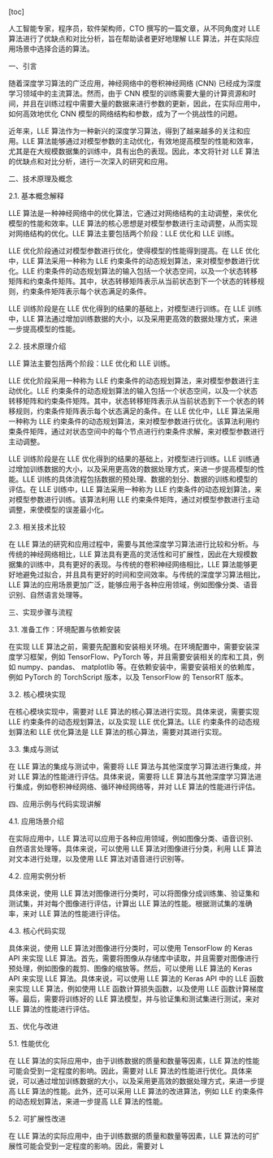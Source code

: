 
[toc]                    
                
                
人工智能专家，程序员，软件架构师，CTO 撰写的一篇文章，从不同角度对 LLE 算法进行了优缺点和对比分析，旨在帮助读者更好地理解 LLE 算法，并在实际应用场景中选择合适的算法。

一、引言

随着深度学习算法的广泛应用，神经网络中的卷积神经网络 (CNN) 已经成为深度学习领域中的主流算法。然而，由于 CNN 模型的训练需要大量的计算资源和时间，并且在训练过程中需要大量的数据来进行参数的更新，因此，在实际应用中，如何高效地优化 CNN 模型的网络结构和参数，成为了一个挑战性的问题。

近年来，LLE 算法作为一种新兴的深度学习算法，得到了越来越多的关注和应用。LLE 算法能够通过对模型参数的主动优化，有效地提高模型的性能和效率，尤其是在大规模数据集的训练中，具有出色的表现。因此，本文将针对 LLE 算法的优缺点和对比分析，进行一次深入的研究和应用。

二、技术原理及概念

2.1. 基本概念解释

LLE 算法是一种神经网络中的优化算法，它通过对网络结构的主动调整，来优化模型的性能和效率。LLE 算法的核心思想是对模型参数进行主动调整，从而实现对网络结构的优化。LLE 算法主要包括两个阶段：LLE 优化和 LLE 训练。

LLE 优化阶段通过对模型参数进行优化，使得模型的性能得到提高。在 LLE 优化中，LLE 算法采用一种称为 LLE 约束条件的动态规划算法，来对模型参数进行优化。LLE 约束条件的动态规划算法的输入包括一个状态空间，以及一个状态转移矩阵和约束条件矩阵。其中，状态转移矩阵表示从当前状态到下一个状态的转移规则，约束条件矩阵表示每个状态满足的条件。

LLE 训练阶段是在 LLE 优化得到的结果的基础上，对模型进行训练。在 LLE 训练中，LLE 算法通过增加训练数据的大小，以及采用更高效的数据处理方式，来进一步提高模型的性能。

2.2. 技术原理介绍

LLE 算法主要包括两个阶段：LLE 优化和 LLE 训练。

LLE 优化阶段采用一种称为 LLE 约束条件的动态规划算法，来对模型参数进行主动优化。LLE 约束条件的动态规划算法的输入包括一个状态空间，以及一个状态转移矩阵和约束条件矩阵。其中，状态转移矩阵表示从当前状态到下一个状态的转移规则，约束条件矩阵表示每个状态满足的条件。在 LLE 优化中，LLE 算法采用一种称为 LLE 约束条件的动态规划算法，来对模型参数进行优化。该算法利用约束条件矩阵，通过对状态空间中的每个节点进行约束条件求解，来对模型参数进行主动调整。

LLE 训练阶段是在 LLE 优化得到的结果的基础上，对模型进行训练。LLE 训练通过增加训练数据的大小，以及采用更高效的数据处理方式，来进一步提高模型的性能。LLE 训练的具体流程包括数据的预处理、数据的划分、数据的训练和模型的评估。在 LLE 训练中，LLE 算法采用一种称为 LLE 约束条件的动态规划算法，来对模型参数进行训练。该算法利用 LLE 约束条件矩阵，通过对模型参数进行主动调整，来使模型的误差最小化。

2.3. 相关技术比较

在 LLE 算法的研究和应用过程中，需要与其他深度学习算法进行比较和分析。与传统的神经网络相比，LLE 算法具有更高的灵活性和可扩展性，因此在大规模数据集的训练中，具有更好的表现。与传统的卷积神经网络相比，LLE 算法能够更好地避免过拟合，并且具有更好的时间和空间效率。与传统的深度学习算法相比，LLE 算法的应用场景更加广泛，能够应用于各种应用领域，例如图像分类、语音识别、自然语言处理等。

三、实现步骤与流程

3.1. 准备工作：环境配置与依赖安装

在实现 LLE 算法之前，需要先配置和安装相关环境。在环境配置中，需要安装深度学习框架，例如 TensorFlow、PyTorch 等，并且需要安装相关的库和工具，例如 numpy、pandas、 matplotlib 等。在依赖安装中，需要安装相关的依赖库，例如 PyTorch 的 TorchScript 版本，以及 TensorFlow 的 TensorRT 版本。

3.2. 核心模块实现

在核心模块实现中，需要对 LLE 算法的核心算法进行实现。具体来说，需要实现 LLE 约束条件的动态规划算法，以及实现 LLE 优化算法。LLE 约束条件的动态规划算法和 LLE 优化算法是 LLE 算法的核心算法，需要对其进行实现。

3.3. 集成与测试

在 LLE 算法的集成与测试中，需要将 LLE 算法与其他深度学习算法进行集成，并对 LLE 算法的性能进行评估。具体来说，需要将 LLE 算法与其他深度学习算法进行集成，例如卷积神经网络、循环神经网络等，并对 LLE 算法的性能进行评估。

四、应用示例与代码实现讲解

4.1. 应用场景介绍

在实际应用中，LLE 算法可以应用于各种应用领域，例如图像分类、语音识别、自然语言处理等。具体来说，可以使用 LLE 算法对图像进行分类，利用 LLE 算法对文本进行处理，以及使用 LLE 算法对语音进行识别等。

4.2. 应用实例分析

具体来说，使用 LLE 算法对图像进行分类时，可以将图像分成训练集、验证集和测试集，并对每个图像进行评估，计算出 LLE 算法的性能。根据测试集的准确率，来对 LLE 算法的性能进行评估。

4.3. 核心代码实现

具体来说，使用 LLE 算法对图像进行分类时，可以使用 TensorFlow 的 Keras API 来实现 LLE 算法。首先，需要将图像从存储库中读取，并且需要对图像进行预处理，例如图像的裁剪、图像的缩放等。然后，可以使用 LLE 算法的 Keras API 来实现 LLE 算法。具体来说，可以使用 LLE 算法的 Keras API 中的 LLE 函数来实现 LLE 算法，例如使用 LLE 函数计算损失函数，以及使用 LLE 函数计算梯度等。最后，需要将训练好的 LLE 算法模型，并与验证集和测试集进行测试，来对 LLE 算法的性能进行评估。

五、优化与改进

5.1. 性能优化

在 LLE 算法的实际应用中，由于训练数据的质量和数量等因素，LLE 算法的性能可能会受到一定程度的影响。因此，需要对 LLE 算法的性能进行优化。具体来说，可以通过增加训练数据的大小，以及采用更高效的数据处理方式，来进一步提高 LLE 算法的性能。此外，还可以采用 LLE 算法的改进算法，例如 LLE 约束条件的动态规划算法，来进一步提高 LLE 算法的性能。

5.2. 可扩展性改进

在 LLE 算法的实际应用中，由于训练数据的质量和数量等因素，LLE 算法的可扩展性可能会受到一定程度的影响。因此，需要对 L

